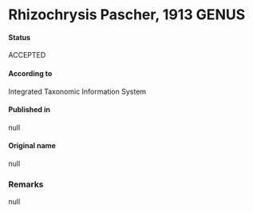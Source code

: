 Rhizochrysis Pascher, 1913 GENUS
=======

#### Status
ACCEPTED

#### According to
Integrated Taxonomic Information System

#### Published in
null

#### Original name
null

### Remarks
null